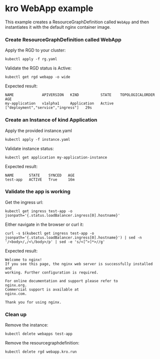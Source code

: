 # kro WebApp example

This example creates a ResourceGraphDefinition called `WebApp` and then instantiates it with
the default nginx container image.

### Create ResourceGraphDefinition called WebApp

Apply the RGD to your cluster:

```shell
kubectl apply -f rg.yaml
```

Validate the RGD status is Active:

```shell
kubectl get rgd webapp -o wide
```

Expected result:

```shell
NAME             APIVERSION   KIND          STATE    TOPOLOGICALORDER                     AGE
my-application   v1alpha1     Application   Active   ["deployment","service","ingress"]   29s
```

### Create an Instance of kind Application

Apply the provided instance.yaml

```shell
kubectl apply -f instance.yaml
```

Validate instance status:

```shell
kubectl get application my-application-instance
```

Expected result:

```shell
NAME       STATE    SYNCED   AGE
test-app   ACTIVE   True     16m
```

### Validate the app is working

Get the ingress url:

```shell
kubectl get ingress test-app -o jsonpath='{.status.loadBalancer.ingress[0].hostname}'
```

Either navigate in the browser or curl it:

```shell
curl -s $(kubectl get ingress test-app -o jsonpath='{.status.loadBalancer.ingress[0].hostname}') | sed -n '/<body>/,/<\/body>/p' | sed -e 's/<[^>]*>//g'
```

Expected result:

```
Welcome to nginx!
If you see this page, the nginx web server is successfully installed and
working. Further configuration is required.

For online documentation and support please refer to
nginx.org.
Commercial support is available at
nginx.com.

Thank you for using nginx.
```

### Clean up

Remove the instance:

```shell
kubectl delete webapps test-app
```

Remove the resourcegraphdefinition:

```shell
kubectl delete rgd webapp.kro.run
```
